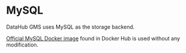 # MySQL

DataHub GMS uses MySQL as the storage backend.

[Official MySQL Docker image](https://hub.docker.com/_/mysql) found in Docker Hub is used without 
any modification.
